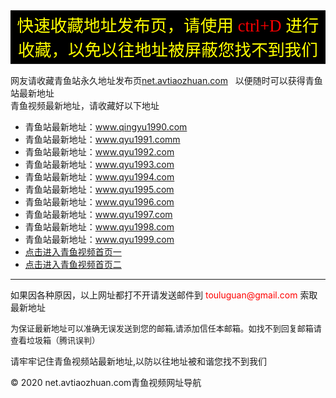 
<html>
<head>
<meta charset="gbk">
<title>青鱼视频_最新地址导航发布页 - net.avtiaozhuan.com</title>
<meta name="keywords" content="青鱼最新地址" />
<meta name="description" content="青鱼视频（net.avtiaozhuan.com）最新发布地址,老司机永不迷路！青鱼视频每日定时更新,日韩,英美,国产,主播视频,国产偷拍自拍视频等成人视频精品资源！" />
<link href="/css/css.css" rel="stylesheet" type="text/css">
</head>
<body>
<!-- 头部内容开始 -->
<table border="0" width="100%" id="table11139" style="border-collapse: collapse" cellpadding="0">
		<tr>
		<td align="center" bgcolor="#000000" height="48">
		<font color="#000000" face="微软雅黑"><font color="#FFFF00" style="font-size: 20pt">快速收藏地址发布页，请使用<font color="#FF0000"> ctrl+D </font>进行收藏，以免以往地址被屏蔽您找不到我们</font></font>
		</td>
</tr>
</table>
<div class="head">
<div class="logo"></div>
  <div class="permalink">网友请收藏青鱼站永久地址发布页<a href="/">net.avtiaozhuan.com</a>&nbsp;&nbsp;&nbsp;以便随时可以获得青鱼站最新地址</div>
</div>
<!-- 头部内容结束 -->
<!-- 主体内容开始 -->
<div class="mainbox">
<div class="main">
<div class="main-t">青鱼视频最新地址，请收藏好以下地址</div>
<div class="weblist">
<ul>
<li>青鱼站最新地址：<a href="http://www.qingyu1990.com/"target="_blank">www.qingyu1990.com</a></li>
<li>青鱼站最新地址：<a href="http://www.qyu1991.com/"target="_blank">www.qyu1991.comm</a></li>
<li>青鱼站最新地址：<a href="http://www.qyu1992.com/"target="_blank">www.qyu1992.com</a></li>
<li>青鱼站最新地址：<a href="http://www.qyu1993.com/"target="_blank">www.qyu1993.com</a></li>
<li>青鱼站最新地址：<a href="http://www.qyu1994.com/"target="_blank">www.qyu1994.com</a></li>
<li>青鱼站最新地址：<a href="http://www.qyu1995.com/"target="_blank">www.qyu1995.com</a></li>
<li>青鱼站最新地址：<a href="http://www.qyu1996.com/"target="_blank">www.qyu1996.com</a></li>
<li>青鱼站最新地址：<a href="http://www.qyu1997.com/"target="_blank">www.qyu1997.com</a></li>
<li>青鱼站最新地址：<a href="http://www.qyu1998.com/"target="_blank">www.qyu1998.com</a></li>
<li>青鱼站最新地址：<a href="http://www.qyu1999.com/"target="_blank">www.qyu1999.com</a></li>
<li><a href="http://www.qyu888.com/"target="_blank">点击进入青鱼视频首页一</a></li>
<li><a href="http://www.qyu8888.com/"target="_blank">点击进入青鱼视频首页二</a></li>
</ul>
</div>
<hr/>
<div class="info">
<p>如果因各种原因，以上网址都打不开请发送邮件到 <font color="#ff0000">touluguan@gmail.com</font> 索取最新地址</p>
<p><font size="2">为保证最新地址可以准确无误发送到您的邮箱,请添加信任本邮箱。如找不到回复邮箱请查看垃圾箱（腾讯误判）</font></p>
</div>
  <div class="main-t">请牢牢记住青鱼视频站最新地址,以防以往地址被和谐您找不到我们</div>
</div>
</div>
<div class="foot">
<div class="statement"><p>&#169; 2020 net.avtiaozhuan.com青鱼视频网址导航</p></div>
</div>
<!-- 页脚结束 -->
</body>
</html>
